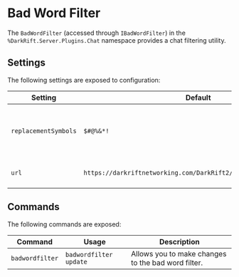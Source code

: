 # Bad Word Filter
The `BadWordFilter` (accessed through `IBadWordFilter`) in the `%DarkRift.Server.Plugins.Chat` namespace provides a chat filtering utility.

## Settings
The following settings are exposed to configuration:

| Setting   | Default | Description |
|-----------|---------|-------------|
| `replacementSymbols` | `$#@%&*!` | The set of characters to use when performing a `FilterToSymbols` operation. |
| `url` | `https://darkriftnetworking.com/DarkRift2/Resources/BadWords.xml` | The URL to source filtered words from. |

## Commands
The following commands are exposed:

| Command   | Usage | Description |
|-----------|-------|-------------|
| `badwordfilter` | `badwordfilter update` | Allows you to make changes to the bad word filter. |
